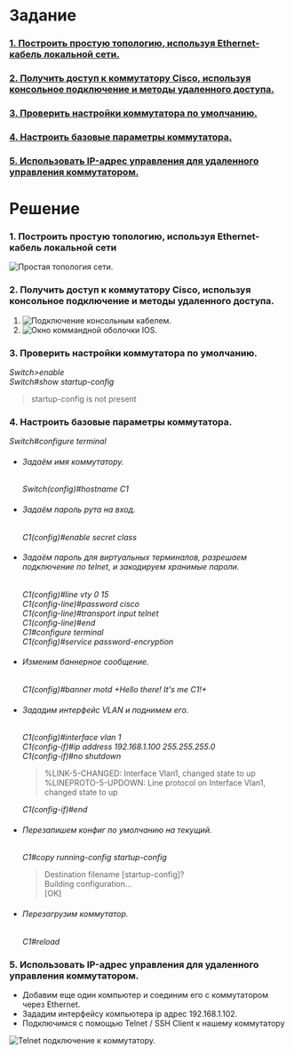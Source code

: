 # Задание
### [1. Построить простую топологию, используя Ethernet-кабель локальной сети.](#1)
### [2. Получить доступ к коммутатору Cisco, используя консольное подключение и методы удаленного доступа.](#2)
### [3. Проверить настройки коммутатора по умолчанию.](#3)
### [4. Настроить базовые параметры коммутатора.](#4)
### [5. Использовать IP-адрес управления для удаленного управления коммутатором.](#5)
# Решение
### <a name="1"> 1. Построить простую топологию, используя Ethernet-кабель локальной сети</a>

<image src="./Simple topology.PNG" alt="Простая топология сети.">

### <a name="2"> 2. Получить доступ к коммутатору Cisco, используя консольное подключение и методы удаленного доступа.</a>

  1. <image src="./Console.PNG" alt="Подключение консольным кабелем.">
  
  2. <image src="./cli.PNG" alt="Окно коммандной оболочки IOS.">
  
### <a name="3"> 3. Проверить настройки коммутатора по умолчанию.</a>
  *Switch>enable*  
     *Switch#show startup-config*  
   >startup-config is not present
  
### <a name="4"> 4. Настроить базовые параметры коммутатора.</a>
  *Switch#configure terminal*
  * ###### Задаём имя коммутатору.
    *Switch(config)#hostname C1*
  * ###### Задаём пароль рута на вход.
    *C1(config)#enable secret class*
  * ###### Задаём пароль для виртуальных терминалов, разрешаем подключение по telnet, и закодируем хранимые пароли.
    *C1(config)#line vty 0 15*  
    *C1(config-line)#password cisco*  
    *C1(config-line)#transport input telnet*  
    *C1(config-line)#end*  
    *C1#configure terminal*  
    *C1(config)#service password-encryption*  
  * ###### Изменим баннерное сообщение.
    *C1(config)#banner motd +Hello there! It's me C1!+*
  * ###### Зададим интерфейс VLAN и поднимем его.
    *C1(config)#interface vlan 1*  
    *C1(config-if)#ip address 192.168.1.100 255.255.255.0*  
    *C1(config-if)#no shutdown*   
    >%LINK-5-CHANGED: Interface Vlan1, changed state to up  
    %LINEPROTO-5-UPDOWN: Line protocol on Interface Vlan1, changed state to up
  
    *C1(config-if)#end*    
  * ###### Перезапишем конфиг по умолчанию на текущий.
    *C1#copy running-config startup-config*  
    >Destination filename [startup-config]?  
    Building configuration...  
    [OK]  
  * ###### Перезагрузим коммутатор.
    *C1#reload*  
### <a name="5"> 5. Использовать IP-адрес управления для удаленного управления коммутатором.</a>
  * Добавим еще один компьютер и соединим его с коммутатором через Ethernet.  
  * Зададим интерфейсу компьютера ip адрес 192.168.1.102.  
  * Подключимся с помощью Telnet / SSH Client к нашему коммутатору  
 <image src="./telnet.PNG" alt="Telnet подключение к коммутатору.">
  
